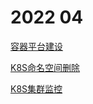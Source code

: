 # 2022 04

[容器平台建设](./%E5%AE%B9%E5%99%A8%E5%B9%B3%E5%8F%B0.md)

[K8S命名空间删除](./%E5%91%BD%E5%90%8D%E7%A9%BA%E9%97%B4%E5%88%A0%E9%99%A4.md)

[K8S集群监控](./%E5%85%B3%E4%BA%8EK8S%E7%9B%91%E6%8E%A7.md)